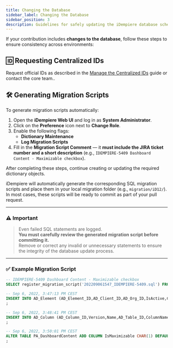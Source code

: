 ```yaml
---
title: Changing the Database
sidebar_label: Changing the Database
sidebar_position: 3
description: Guidelines for safely updating the iDempiere database schema
---
```


If your contribution includes **changes to the database**, follow these steps to ensure consistency across environments:

## 🆔 Requesting Centralized IDs
Request official IDs as described in the [Manage the Centralized IDs](https://wiki.idempiere.org/en/Centralized_ID_Management) guide or contact the core team..

## 🛠 Generating Migration Scripts

To generate migration scripts automatically:

1. Open the **iDempiere Web UI** and log in as **System Administrator**.
2. Click on the **Preference** icon next to **Change Role**.
3. Enable the following flags:
   - **Dictionary Maintenance**
   - **Log Migration Scripts**
4. Fill in the **Migration Script Comment** — it **must include the JIRA ticket number and a short description** (e.g., `IDEMPIERE-5409 Dashboard Content - Maximizable checkbox`).

After completing these steps, continue creating or updating the required dictionary objects.

iDempiere will automatically generate the corresponding SQL migration scripts and place them in your local migration folder (e.g., `migration/iD12/`). In most cases, these scripts will be ready to commit as part of your pull request.

---

### ⚠️ Important

> Even failed SQL statements are logged.  
> **You must carefully review the generated migration script before committing it.**  
> Remove or correct any invalid or unnecessary statements to ensure the integrity of the database update process.

---

### ✅ Example Migration Script

```sql
-- IDEMPIERE-5409 Dashboard Content - Maximizable checkbox
SELECT register_migration_script('202209061547_IDEMPIERE-5409.sql') FROM dual;

-- Sep 6, 2022, 3:47:13 PM CEST
INSERT INTO AD_Element (AD_Element_ID,AD_Client_ID,AD_Org_ID,IsActive,Created,CreatedBy,Updated,UpdatedBy,ColumnName,Name,PrintName,EntityType,AD_Element_UU) VALUES (203651,0,0,'Y',TO_TIMESTAMP('2022-09-06 15:47:13','YYYY-MM-DD HH24:MI:SS'),100,TO_TIMESTAMP('2022-09-06 15:47:13','YYYY-MM-DD HH24:MI:SS'),100,'IsMaximizable','Is Maximizable','Is Maximizable','D','250c4f55-23e9-48d7-b5b4-0154ecf8b52a')
;

-- Sep 6, 2022, 3:48:41 PM CEST
INSERT INTO AD_Column (AD_Column_ID,Version,Name,AD_Table_ID,ColumnName,DefaultValue,FieldLength,IsKey,IsParent,IsMandatory,IsTranslated,IsIdentifier,SeqNo,IsEncrypted,AD_Reference_ID,AD_Client_ID,AD_Org_ID,IsActive,Created,CreatedBy,Updated,UpdatedBy,AD_Element_ID,IsUpdateable,IsSelectionColumn,EntityType,IsSyncDatabase,IsAlwaysUpdateable,IsAutocomplete,IsAllowLogging,AD_Column_UU,IsAllowCopy,SeqNoSelection,IsToolbarButton,IsSecure,FKConstraintType,IsHtml) VALUES (215283,0,'Is Maximizable',50010,'IsMaximizable','Y',1,'N','N','Y','N','N',0,'N',20,0,0,'Y',TO_TIMESTAMP('2022-09-06 15:48:40','YYYY-MM-DD HH24:MI:SS'),100,TO_TIMESTAMP('2022-09-06 15:48:40','YYYY-MM-DD HH24:MI:SS'),100,203651,'Y','N','D','N','N','N','Y','afa27a31-f8f8-4bc4-a734-b136e430793a','Y',0,'N','N','N','N')
;

-- Sep 6, 2022, 3:50:01 PM CEST
ALTER TABLE PA_DashboardContent ADD COLUMN IsMaximizable CHAR(1) DEFAULT 'Y' CHECK (IsMaximizable IN ('Y','N')) NOT NULL
;
```
